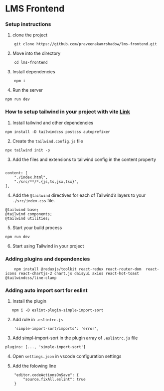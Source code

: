 # LMS Frontend

### Setup instructions

1. clone the project

```
    git clone https://github.com/praveenakamrshadow/lms-frontend.git
```

2. Move into the directory

```
    cd lms-frontend
```

3. Install dependencies

```
    npm i
```

4. Run the server

```
npm run dev
```

### How to setup tailwind in your project with vite [Link](https://tailwindcss.com/docs/guides/vite)

1. Install tailwind and other dependencies

```
npm install -D tailwindcss postcss autoprefixer
```

2. Create the `tailwind.config.js` file

```
npx tailwind init -p
```

3. Add the files and extensions to tailwind config in the content property

```

content: [
    "./index.html",
    "./src/**/*.{js,ts,jsx,tsx}",
],

```

4. Add the `@tailwind` directives for each of Tailwind’s layers to your `./src/index.css` file.
   
```
@tailwind base;
@tailwind components;
@tailwind utilities;
```

5. Start your build process
   
```
npm run dev
```

6. Start using Tailwind in your project

### Adding plugins and dependencies

```
    npm install @reduxjs/toolkit react-redux react-router-dom  react-icons react-chartjs-2 chart.js daisyui axios react-hot-toast @tailwindcss/line-clamp
```

### Adding auto import sort for eslint

1. Install the plugin
```
   npm i -D eslint-plugin-simple-import-sort
```

2. Add rule in `.eslintrc.js`
```
    'simple-import-sort/imports': 'error',
```

3. Add simpl-import-sort in the plugin array of `.eslintrc.js` file
```
plugins: [..., 'simple-import-sort']
```

4. Open `settings.json` in vscode configuration settings

5. Add the folowing line
```
    "editor.codeActionsOnSave": {
        "source.fixAll.eslint": true
    }

```